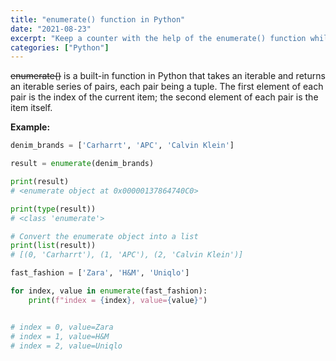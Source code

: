 ```yaml
---
title: "enumerate() function in Python"
date: "2021-08-23"
excerpt: "Keep a counter with the help of the enumerate() function while iterating over an iterable."
categories: ["Python"]
---
```


~~enumerate()~~ is a built-in function in Python that takes an iterable and returns an iterable series of pairs, each pair being a tuple. The first element of each pair is the index of the current item; the second element of each pair is the item itself.

**Example:**

```py {numberLines}
denim_brands = ['Carharrt', 'APC', 'Calvin Klein']

result = enumerate(denim_brands)

print(result)
# <enumerate object at 0x00000137864740C0>

print(type(result))
# <class 'enumerate'>

# Convert the enumerate object into a list
print(list(result))
# [(0, 'Carharrt'), (1, 'APC'), (2, 'Calvin Klein')]
```

```py {numberLines}
fast_fashion = ['Zara', 'H&M', 'Uniqlo']

for index, value in enumerate(fast_fashion):
    print(f"index = {index}, value={value}")


# index = 0, value=Zara
# index = 1, value=H&M
# index = 2, value=Uniqlo
```
